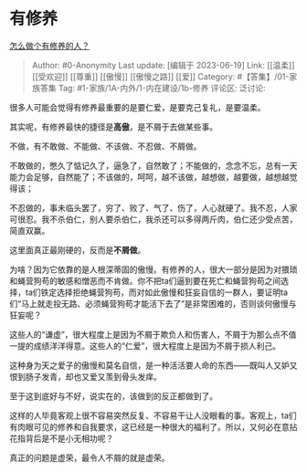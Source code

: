 # 有修养
[怎么做个有修养的人？](https://www.zhihu.com/question/287450097/answer/1665002170)

> Author: #0-Anonymity
> Last update: [编辑于 2023-06-19]
> Link: [[温柔]] [[受欢迎]] [[尊重]] [[傲慢]] [[傲慢之路]] [[爱]]
> Category: #【答集】/01-家族答集
> Tag: #1-家族/1A-内外/1-内在建设/1b-修养
> 评论区:
> 泛讨论:

很多人可能会觉得有修养最重要的是要仁爱，是要克己复礼，是要温柔。

其实呢，有修养最快的捷径是**高傲**，是不屑于去做某些事。

不做，有不敢做、不能做、不该做、不忍做、不屑做。

不敢做的，憋久了惦记久了，逼急了，自然敢了；不能做的，念念不忘，总有一天能力会足够，自然能了；不该做的，呵呵，越不该做，越想做，越要做，越想越觉得该；

不忍做的，事未临头罢了，穷了、败了、气了、伤了，人心就硬了。我不忍，人家可很忍。我不杀伯仁，别人要杀伯仁，我杀还可以多得两斤肉，伯仁还少受点苦，简直双赢。

这里面真正最刚硬的，反而是**不屑做**。

为啥？因为它依靠的是人根深蒂固的傲慢。有修养的人，很大一部分是因为对猥琐和蝇营狗苟的敏感和憎恶而不肯做。你不把ta们逼到要在死亡和蝇营狗苟之间选择，ta们铁定选择拒绝蝇营狗苟，而对如此傲慢和狂妄自信的一群人，要证明ta们“马上就走投无路、必须蝇营狗苟才能活下去了”是非常困难的，否则谈何傲慢与狂妄呢？

这些人的“谦虚”，很大程度上是因为不屑于欺负人和伤害人，不屑于为那么点不值一提的成绩洋洋得意。这些人的“仁爱”，很大程度上是因为不屑于损人利己。

这种身为天之爱子的傲慢和莫名自信，是一种活活要人命的东西——既叫人又妒又恨到肠子发青，却也又爱又羡到骨头发痒。

至于这到底好与不好，说实在的，该做到的反正都做到了。

这样的人毕竟客观上很不容易突然反复、不容易干让人没眼看的事。客观上，ta们有肉眼可见的修养和自我要求，这已经是一种很大的福利了。所以，又何必在意拈花指背后是不是小无相功呢？

真正的问题是虚荣，最令人不屑的就是虚荣。

